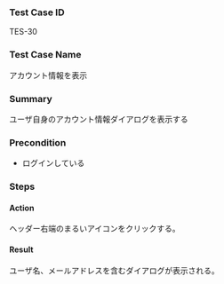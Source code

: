 ### Test Case ID
TES-30

### Test Case Name
アカウント情報を表示

### Summary
ユーザ自身のアカウント情報ダイアログを表示する

### Precondition
* ログインしている

### Steps

#### Action
ヘッダー右端のまるいアイコンをクリックする。
#### Result
ユーザ名、メールアドレスを含むダイアログが表示される。
